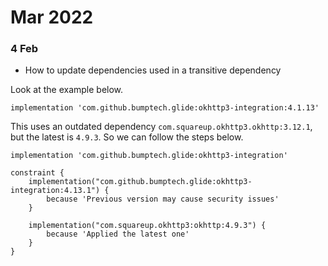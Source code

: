 # Mar 2022
### 4 Feb

* How to update dependencies used in a transitive dependency

Look at the example below.

```implementation 'com.github.bumptech.glide:okhttp3-integration:4.1.13'```

This uses an outdated dependency `com.squareup.okhttp3.okhttp:3.12.1`, but the latest is `4.9.3`.
So we can follow the steps below.

```
implementation 'com.github.bumptech.glide:okhttp3-integration'

constraint {
    implementation("com.github.bumptech.glide:okhttp3-integration:4.13.1") {
        because 'Previous version may cause security issues'
    }

    implementation("com.squareup.okhttp3:okhttp:4.9.3") {
        because 'Applied the latest one'
    }
}
```
